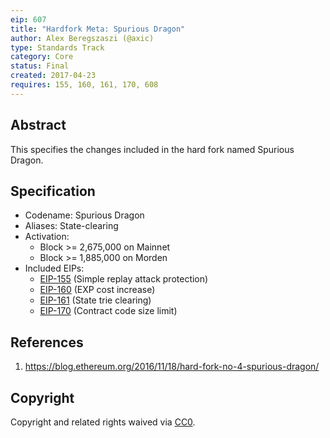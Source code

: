 ```yaml
---
eip: 607
title: "Hardfork Meta: Spurious Dragon"
author: Alex Beregszaszi (@axic)
type: Standards Track
category: Core
status: Final
created: 2017-04-23
requires: 155, 160, 161, 170, 608
---
```


## Abstract

This specifies the changes included in the hard fork named Spurious Dragon.

## Specification

- Codename: Spurious Dragon
- Aliases: State-clearing
- Activation:
  - Block >= 2,675,000 on Mainnet
  - Block >= 1,885,000 on Morden
- Included EIPs:
  - [EIP-155](https://eips.fyi/155) (Simple replay attack protection)
  - [EIP-160](https://eips.fyi/160) (EXP cost increase)
  - [EIP-161](https://eips.fyi/161) (State trie clearing)
  - [EIP-170](https://eips.fyi/170) (Contract code size limit)

## References

1. https://blog.ethereum.org/2016/11/18/hard-fork-no-4-spurious-dragon/

## Copyright

Copyright and related rights waived via [CC0](/LICENSE.md).
